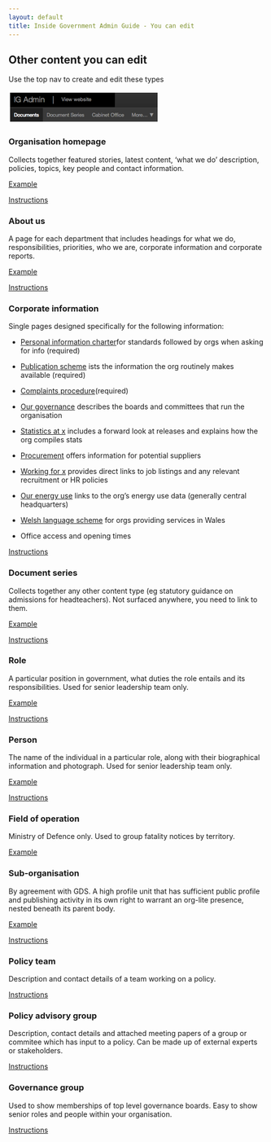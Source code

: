 ```yaml
---
layout: default
title: Inside Government Admin Guide - You can edit
---
```


## Other content you can edit

Use the top nav to create and edit these types

![You can edit 1](you-can-edit-1.png) 
   

### Organisation homepage

Collects together featured stories, latest content, ‘what we do’ description, policies, topics, key people and contact information.

[Example](https://www.gov.uk/government/organisations/department-for-transport/about)

[Instructions](homepage.html)


### About us

A page for each department that includes headings for what we do, responsibilities, priorities, who we are, corporate information and corporate reports.

[Example](https://www.gov.uk/government/news/royal-navy-destroyer-to-join-ballistic-defence-trial)

[Instructions](homepage.html)


### Corporate information

Single pages designed specifically for the following information:

* [Personal information charter](https://www.gov.uk/government/organisations/department-for-transport/about/personal-information-charter)for standards followed by orgs when asking for info (required)

* [Publication scheme](https://www.gov.uk/government/organisations/department-for-transport/about/publication-scheme) ists the information the org routinely makes available (required)

* [Complaints procedure](https://www.gov.uk/government/organisations/department-for-transport/about/complaints-procedure)(required)

* [Our governance](https://www.gov.uk/government/organisations/foreign-commonwealth-office/about/our-governance) describes the boards and committees that run the organisation

* [Statistics at x](https://www.gov.uk/government/organisations/department-for-transport/about/statistics) includes a forward look at releases and explains how the org compiles stats

* [Procurement](https://www.gov.uk/government/organisations/ministry-of-defence/about/procurement) offers information for potential suppliers

* [Working for x](https://www.gov.uk/government/organisations/ministry-of-defence/about/recruitment) provides direct links to job listings and any relevant recruitment or HR policies

* [Our energy use](https://www.gov.uk/government/organisations/hm-revenue-customs/about/our-energy-use) links to the org’s energy use data (generally central headquarters)

* [Welsh language scheme](https://www.gov.uk/government/organisations/wales-office/about/welsh-language-scheme) for orgs providing services in Wales

* Office access and opening times

[Instructions](homepage.html)


### Document series

Collects together any other content type (eg statutory guidance on admissions for headteachers). Not surfaced anywhere, you need to link to them.

[Example](https://www.gov.uk/government/organisations/hm-revenue-customs/series/briefings)

[Instructions](document-series.html)


### Role

A particular position in government, what duties the role entails and its responsibilities. Used for senior leadership team only.

[Example](https://www.gov.uk/government/ministers/prime-minister)

[Instructions](people-and-roles.html)


### Person

The name of the individual in a particular role, along with their biographical information and photograph. Used for senior leadership team only.

[Example](https://www.gov.uk/government/people/david-cameron)

[Instructions](people-and-roles.html)


### Field of operation

Ministry of Defence only. Used to group fatality notices by territory.

[Example](https://www.gov.uk/government/fields-of-operation/afghanistan)


### Sub-organisation

By agreement with GDS. A high profile unit that has sufficient public profile and publishing activity in its own right to warrant an org-lite presence, nested beneath its parent body.

[Example](https://www.gov.uk/government/organisations/defence-equipment-and-support)

[Instructions](sub-organisation.html)


### Policy team

Description and contact details of a team working on a policy.

[Instructions](policy-team.html)


### Policy advisory group

Description, contact details and attached meeting papers of a group or commitee which has input to a policy. Can be made up of external experts or stakeholders.

[Instructions](policy-advisory-group.html)


### Governance group

Used to show memberships of top level governance boards. Easy to show senior roles and people within your organisation.

[Instructions](governance-group.html)


